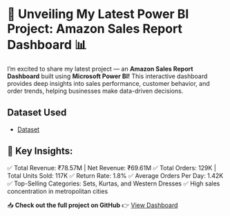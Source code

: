 # 🚀 Unveiling My Latest Power BI Project: Amazon Sales Report Dashboard 📊

I’m excited to share my latest project — an **Amazon Sales Report Dashboard** built using **Microsoft Power BI!** This interactive dashboard provides deep insights into sales performance, customer behavior, and order trends, helping businesses make data-driven decisions.

 ## Dataset Used
  
  - <a href="https://github.com/ashishkmr0205/AMAZON-SALES-REPORT-DASHBOARD/blob/main/Amazon%20Sale%20Report.rar">Dataset</a>

## 🔎 Key Insights:

✅ Total Revenue: ₹78.57M | Net Revenue: ₹69.61M
✅ Total Orders: 129K | Total Units Sold: 117K
✅ Return Rate: 1.8%
✅ Average Orders Per Day: 1.42K
✅ Top-Selling Categories: Sets, Kurtas, and Western Dresses
✅ High sales concentration in metropolitan cities

📥 **Check out the full project on GitHub** 👉  <a href="https://github.com/ashishkmr0205/AMAZON-SALES-REPORT-DASHBOARD/blob/main/Amazon%20sales%20dashboard.pbix">View Dashboard</a>

